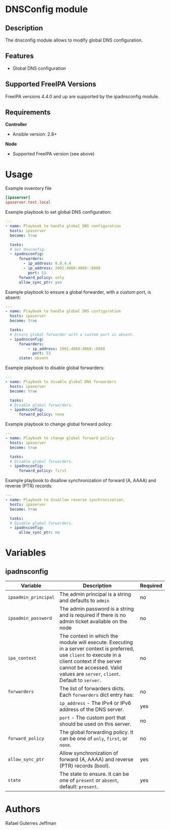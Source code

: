 DNSConfig module
============

Description
-----------

The dnsconfig module allows to modify global DNS configuration.


Features
--------
* Global DNS configuration


Supported FreeIPA Versions
--------------------------

FreeIPA versions 4.4.0 and up are supported by the ipadnsconfig module.


Requirements
------------

**Controller**
* Ansible version: 2.8+

**Node**
* Supported FreeIPA version (see above)


Usage
=====

Example inventory file

```ini
[ipaserver]
ipaserver.test.local
```

Example playbook to set global DNS configuration:

```yaml
---
- name: Playbook to handle global DNS configuration
  hosts: ipaserver
  become: true

  tasks:
  # Set dnsconfig.
  - ipadnsconfig:
      forwarders:
        - ip_address: 8.8.4.4
        - ip_address: 2001:4860:4860::8888
          port: 53
      forward_policy: only
      allow_sync_ptr: yes
```

Example playbook to ensure a global forwarder, with a custom port, is absent:

```yaml
---
- name: Playbook to handle global DNS configuration
  hosts: ipaserver
  become: true

  tasks:
  # Ensure global forwarder with a custom port is absent.
  - ipadnsconfig:
      forwarders:
          - ip_address: 2001:4860:4860::8888
            port: 53
      state: absent
```

Example playbook to disable global forwarders:

```yaml
---
- name: Playbook to disable global DNS forwarders
  hosts: ipaserver
  become: true

  tasks:
  # Disable global forwarders.
  - ipadnsconfig:
      forward_policy: none
```

Example playbook to change global forward policy:

```yaml
---
- name: Playbook to change global forward policy
  hosts: ipaserver
  become: true

  tasks:
  # Disable global forwarders.
  - ipadnsconfig:
      forward_policy: first
```

Example playbook to disallow synchronization of forward (A, AAAA) and reverse (PTR) records:

```yaml
---
- name: Playbook to disallow reverse synchronization.
  hosts: ipaserver
  become: true

  tasks:
  # Disable global forwarders.
  - ipadnsconfig:
      allow_sync_ptr: no
```

Variables
=========

ipadnsconfig
------------

Variable | Description | Required
-------- | ----------- | --------
`ipaadmin_principal` | The admin principal is a string and defaults to `admin` | no
`ipaadmin_password` | The admin password is a string and is required if there is no admin ticket available on the node | no
`ipa_context` | The context in which the module will execute. Executing in a server context is preferred, use `client` to execute in a client context if the server cannot be accessed. Valid values are `server`, `client`. Default to `server`. | no
`forwarders` | The list of forwarders dicts. Each `forwarders` dict entry has:| no
&nbsp; | `ip_address` - The IPv4 or IPv6 address of the DNS server. | yes
&nbsp; | `port` - The custom port that should be used on this server. | no
`forward_policy` | The global forwarding policy. It can be one of `only`, `first`, or `none`.  | no
`allow_sync_ptr` | Allow synchronization of forward (A, AAAA) and reverse (PTR) records (bool). | yes
`state` | The state to ensure. It can be one of `present` or `absent`, default: `present`. | yes


Authors
=======

Rafael Guterres Jeffman
